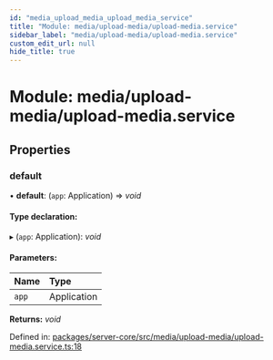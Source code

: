```yaml
---
id: "media_upload_media_upload_media_service"
title: "Module: media/upload-media/upload-media.service"
sidebar_label: "media/upload-media/upload-media.service"
custom_edit_url: null
hide_title: true
---
```


# Module: media/upload-media/upload-media.service

## Properties

### default

• **default**: (`app`: Application) => *void*

#### Type declaration:

▸ (`app`: Application): *void*

#### Parameters:

Name | Type |
:------ | :------ |
`app` | Application |

**Returns:** *void*

Defined in: [packages/server-core/src/media/upload-media/upload-media.service.ts:18](https://github.com/xr3ngine/xr3ngine/blob/a16a45d7e/packages/server-core/src/media/upload-media/upload-media.service.ts#L18)
